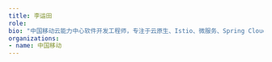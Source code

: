 ```yaml
---
title: 李运田
role: 
bio: "中国移动云能力中心软件开发工程师，专注于云原生、Istio、微服务、Spring Cloud 等领域。"
organizations:
- name: 中国移动
---
```


